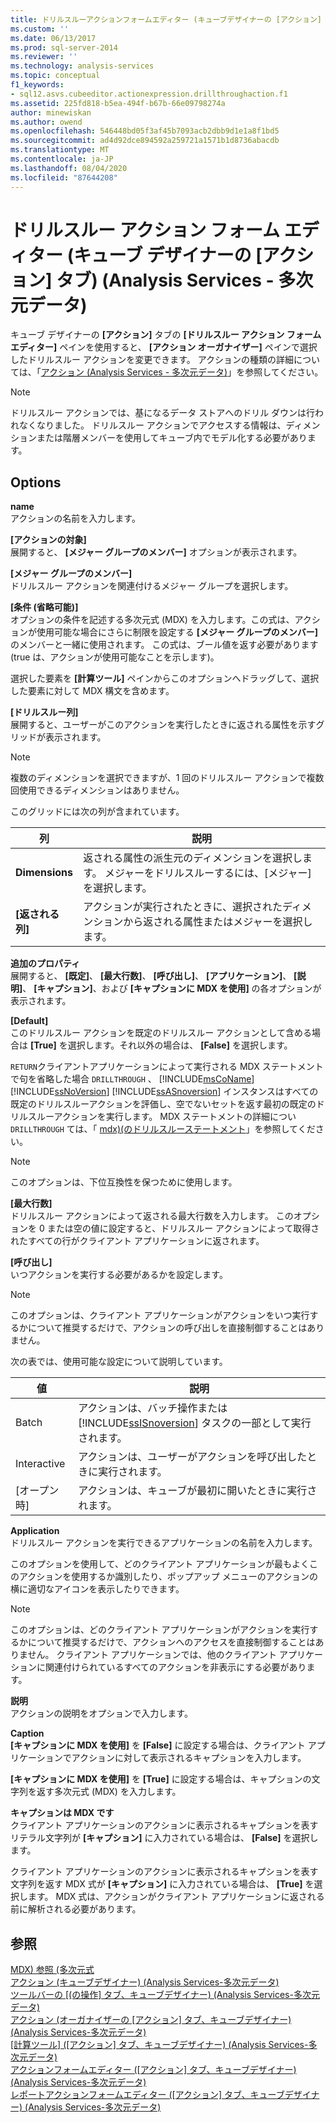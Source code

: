 ```yaml
---
title: ドリルスルーアクションフォームエディター (キューブデザイナーの [アクション] タブ) (Analysis Services 多次元データ) |Microsoft Docs
ms.custom: ''
ms.date: 06/13/2017
ms.prod: sql-server-2014
ms.reviewer: ''
ms.technology: analysis-services
ms.topic: conceptual
f1_keywords:
- sql12.asvs.cubeeditor.actionexpression.drillthroughaction.f1
ms.assetid: 225fd818-b5ea-494f-b67b-66e09798274a
author: minewiskan
ms.author: owend
ms.openlocfilehash: 546448bd05f3af45b7093acb2dbb9d1e1a8f1bd5
ms.sourcegitcommit: ad4d92dce894592a259721a1571b1d8736abacdb
ms.translationtype: MT
ms.contentlocale: ja-JP
ms.lasthandoff: 08/04/2020
ms.locfileid: "87644208"
---
```

# <a name="drillthrough-action-form-editor-actions-tab-cube-designer-analysis-services---multidimensional-data"></a>ドリルスルー アクション フォーム エディター (キューブ デザイナーの [アクション] タブ) (Analysis Services - 多次元データ)
  キューブ デザイナーの **[アクション]** タブの **[ドリルスルー アクション フォーム エディター]** ペインを使用すると、 **[アクション オーガナイザー]** ペインで選択したドリルスルー アクションを変更できます。 アクションの種類の詳細については、「[アクション (Analysis Services - 多次元データ)](multidimensional-models/actions-analysis-services-multidimensional-data.md)」を参照してください。  
  
> [!NOTE]  
>  ドリルスルー アクションでは、基になるデータ ストアへのドリル ダウンは行われなくなりました。 ドリルスルー アクションでアクセスする情報は、ディメンションまたは階層メンバーを使用してキューブ内でモデル化する必要があります。  
  
## <a name="options"></a>Options  
 **name**  
 アクションの名前を入力します。  
  
 **[アクションの対象]**  
 展開すると、 **[メジャー グループのメンバー]** オプションが表示されます。  
  
 **[メジャー グループのメンバー]**  
 ドリルスルー アクションを関連付けるメジャー グループを選択します。  
  
 **[条件 (省略可能)]**  
 オプションの条件を記述する多次元式 (MDX) を入力します。この式は、アクションが使用可能な場合にさらに制限を設定する **[メジャー グループのメンバー]** のメンバーと一緒に使用されます。 この式は、ブール値を返す必要があります (true は、アクションが使用可能なことを示します)。  
  
 選択した要素を **[計算ツール]** ペインからこのオプションへドラッグして、選択した要素に対して MDX 構文を含めます。  
  
 **[ドリルスルー列]**  
 展開すると、ユーザーがこのアクションを実行したときに返される属性を示すグリッドが表示されます。  
  
> [!NOTE]  
>  複数のディメンションを選択できますが、1 回のドリルスルー アクションで複数回使用できるディメンションはありません。  
  
 このグリッドには次の列が含まれています。  
  
|列|説明|  
|------------|-----------------|  
|**Dimensions**|返される属性の派生元のディメンションを選択します。 メジャーをドリルスルーするには、[メジャー] を選択します。|  
|**[返される列]**|アクションが実行されたときに、選択されたディメンションから返される属性またはメジャーを選択します。|  
  
 **追加のプロパティ**  
 展開すると、 **[既定]**、 **[最大行数]**、 **[呼び出し]**、 **[アプリケーション]**、 **[説明]**、 **[キャプション]**、および **[キャプションに MDX を使用]** の各オプションが表示されます。  
  
 **[Default]**  
 このドリルスルー アクションを既定のドリルスルー アクションとして含める場合は **[True]** を選択します。それ以外の場合は、 **[False]** を選択します。  
  
 `RETURN`クライアントアプリケーションによって実行される MDX ステートメントで句を省略した場合 `DRILLTHROUGH` 、 [!INCLUDE[msCoName](../includes/msconame-md.md)] [!INCLUDE[ssNoVersion](../includes/ssnoversion-md.md)] [!INCLUDE[ssASnoversion](../includes/ssasnoversion-md.md)] インスタンスはすべての既定のドリルスルーアクションを評価し、空でないセットを返す最初の既定のドリルスルーアクションを実行します。 MDX ステートメントの詳細につい `DRILLTHROUGH` ては、「 [mdx&#41;&#40;のドリルスルーステートメント](/sql/mdx/mdx-data-manipulation-drillthrough)」を参照してください。  
  
> [!NOTE]  
>  このオプションは、下位互換性を保つために使用します。  
  
 **[最大行数]**  
 ドリルスルー アクションによって返される最大行数を入力します。 このオプションを 0 または空の値に設定すると、ドリルスルー アクションによって取得されたすべての行がクライアント アプリケーションに返されます。  
  
 **[呼び出し]**  
 いつアクションを実行する必要があるかを設定します。  
  
> [!NOTE]  
>  このオプションは、クライアント アプリケーションがアクションをいつ実行するかについて推奨するだけで、アクションの呼び出しを直接制御することはありません。  
  
 次の表では、使用可能な設定について説明しています。  
  
|値|説明|  
|-----------|-----------------|  
|Batch|アクションは、バッチ操作または [!INCLUDE[ssISnoversion](../includes/ssisnoversion-md.md)] タスクの一部として実行されます。|  
|Interactive|アクションは、ユーザーがアクションを呼び出したときに実行されます。|  
|[オープン時]|アクションは、キューブが最初に開いたときに実行されます。|  
  
 **Application**  
 ドリルスルー アクションを実行できるアプリケーションの名前を入力します。  
  
 このオプションを使用して、どのクライアント アプリケーションが最もよくこのアクションを使用するか識別したり、ポップアップ メニューのアクションの横に適切なアイコンを表示したりできます。  
  
> [!NOTE]  
>  このオプションは、どのクライアント アプリケーションがアクションを実行するかについて推奨するだけで、アクションへのアクセスを直接制御することはありません。 クライアント アプリケーションでは、他のクライアント アプリケーションに関連付けられているすべてのアクションを非表示にする必要があります。  
  
 **説明**  
 アクションの説明をオプションで入力します。  
  
 **Caption**  
 **[キャプションに MDX を使用]** を **[False]** に設定する場合は、クライアント アプリケーションでアクションに対して表示されるキャプションを入力します。  
  
 **[キャプションに MDX を使用]** を **[True]** に設定する場合は、キャプションの文字列を返す多次元式 (MDX) を入力します。  
  
 **キャプションは MDX です**  
 クライアント アプリケーションのアクションに表示されるキャプションを表すリテラル文字列が **[キャプション]** に入力されている場合は、 **[False]** を選択します。  
  
 クライアント アプリケーションのアクションに表示されるキャプションを表す文字列を返す MDX 式が **[キャプション]** に入力されている場合は、 **[True]** を選択します。 MDX 式は、アクションがクライアント アプリケーションに返される前に解析される必要があります。  
  
## <a name="see-also"></a>参照  
 [MDX&#41; 参照 &#40;多次元式](/sql/mdx/multidimensional-expressions-mdx-reference)   
 [アクション &#40;キューブデザイナー&#41; &#40;Analysis Services-多次元データ&#41;](actions-cube-designer-analysis-services-multidimensional-data.md)   
 [ツールバーの [&#40;の操作] タブ、キューブデザイナー&#41; &#40;Analysis Services-多次元データ&#41;](toolbar-actions-tab-cube-designer-analysis-services-multidimensional-data.md)   
 [アクション &#40;オーガナイザーの [アクション] タブ、キューブデザイナー&#41; &#40;Analysis Services-多次元データ&#41;](action-organizer-cube-designer-analysis-services-multidimensional-data.md)   
 [[計算ツール] &#40;[アクション] タブ、キューブデザイナー&#41; &#40;Analysis Services-多次元データ&#41;](calculation-tools-actions-cube-designer-analysis-services-multidimensional-data.md)   
 [アクションフォームエディター &#40;[アクション] タブ、キューブデザイナー&#41; &#40;Analysis Services-多次元データ&#41;](action-form-editor-cube-designer-analysis-services-multidimensional-data.md)   
 [レポートアクションフォームエディター &#40;[アクション] タブ、キューブデザイナー&#41; &#40;Analysis Services-多次元データ&#41;](report-action-form-editor-cube-designer-analysis-services-multidimensional-data.md)  
  
  
